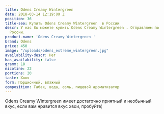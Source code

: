 ```yaml
---
title: Odens Creamy Wintergreen
date: 2018-03-14 12:19:00 Z
position: 36
title-seo: Купить Odens Creamy Wintergreen  в России
descr: У нас Вы можете купить Odens Creamy Wintergreen . Отправляем по всей территории
  России.
product-name: 'Odens Creamy Wintergreen '
brand: Odens
price: 450
image: "/uploads/odens_extreme_wintergreen.jpg"
availability-descr: Нет
has_availability: false
gramm: 18
nicotine: 22
portions: 20
taste: Хвоя
form: Порционный, влажный
composition: Табак, вода, соль, пищевой ароматизатор
---
```


Odens Creamy Wintergreen имеет достаточно приятный и необычный вкус, если вам нравится вкус хвои, пробуйте)